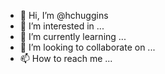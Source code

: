 - 👋 Hi, I’m @hchuggins
- 👀 I’m interested in ...
- 🌱 I’m currently learning ...
- 💞️ I’m looking to collaborate on ...
- 📫 How to reach me ...

<!---
hchuggins/hchuggins is a ✨ special ✨ repository because its `README.md` (this file) appears on your GitHub profile.
You can click the Preview link to take a look at your changes.
--->
